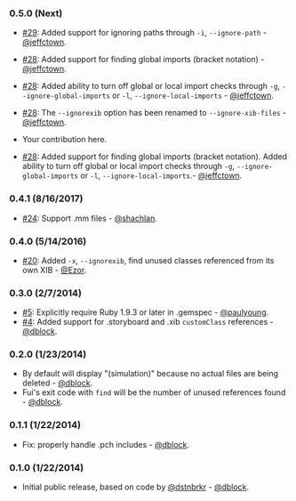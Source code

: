 ### 0.5.0 (Next)

* [#29](https://github.com/dblock/fui/pull/29): Added support for ignoring paths through `-i`, `--ignore-path` - [@jeffctown](https://github.com/jeffctown).
* [#28](https://github.com/dblock/fui/pull/28): Added support for finding global imports (bracket notation) - [@jeffctown](https://github.com/jeffctown).
* [#28](https://github.com/dblock/fui/pull/28): Added ability to turn off global or local import checks through `-g`, `--ignore-global-imports` or `-l`, `--ignore-local-imports` - [@jeffctown](https://github.com/jeffctown).
* [#28](https://github.com/dblock/fui/pull/28): The `--ignorexib` option has been renamed to `--ignore-xib-files` - [@jeffctown](https://github.com/jeffctown).
* Your contribution here.

* [#28](https://github.com/dblock/fui/pull/28): Added support for finding global imports (bracket notation).  Added ability to turn off global or local import checks through `-g`, `--ignore-global-imports` or `-l`, `--ignore-local-imports`.- [@jeffctown](https://github.com/jeffctown). 

### 0.4.1 (8/16/2017)

* [#24](https://github.com/dblock/fui/pull/24): Support .mm files - [@shachlan](https://github.com/Shachlan).

### 0.4.0 (5/14/2016)

* [#20](https://github.com/dblock/fui/pull/20): Added `-x`, `--ignorexib`, find unused classes referenced from its own XIB - [@Ezor](https://github.com/Ezor).

### 0.3.0 (2/7/2014)

* [#5](https://github.com/dblock/fui/issues/5): Explicitly require Ruby 1.9.3 or later in .gemspec - [@paulyoung](https://github.com/paulyoung).
* [#4](https://github.com/dblock/fui/issues/4): Added support for .storyboard and .xib `customClass` references - [@dblock](https://github.com/dblock).

### 0.2.0 (1/23/2014)

* By default will display "(simulation)" because no actual files are being deleted - [@dblock](https://github.com/dblock).
* Fui's exit code with `find` will be the number of unused references found - [@dblock](https://github.com/dblock).

### 0.1.1 (1/22/2014)

* Fix: properly handle .pch includes - [@dblock](https://github.com/dblock).

### 0.1.0 (1/22/2014)

* Initial public release, based on code by [@dstnbrkr](https://github.com/dstnbrkr) - [@dblock](https://github.com/dblock).
